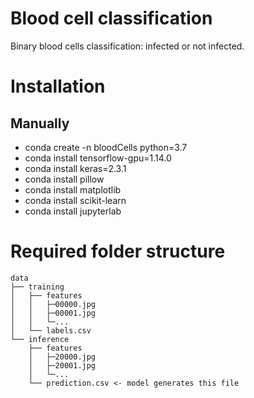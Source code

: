 # Blood cell classification
Binary blood cells classification: infected or not infected.

# Installation
## Manually
- conda create -n bloodCells python=3.7
- conda install tensorflow-gpu=1.14.0
- conda install keras=2.3.1
- conda install pillow
- conda install matplotlib
- conda install scikit-learn
- conda install jupyterlab

# Required folder structure
```
data
├── training
│   ├── features
│   │   ├─00000.jpg
│   │   ├─00001.jpg
│	│   └─...
│	└── labels.csv	
└── inference
    ├── features
    │   ├─20000.jpg
    │   ├─20001.jpg
 	│   └─...
 	└── prediction.csv <- model generates this file
```